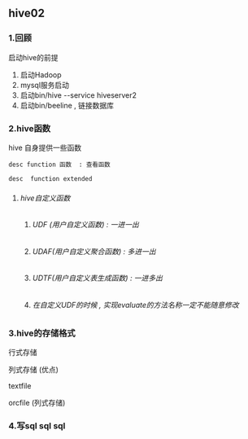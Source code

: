 ## hive02

### 1.回顾

启动hive的前提

1. 启动Hadoop
2. mysql服务启动
3. 启动bin/hive --service hiveserver2
4. 启动bin/beeline  , 链接数据库

### 2.hive函数

hive 自身提供一些函数

`desc function 函数  : 查看函数`

 `desc  function extended`

1. ###### hive自定义函数

   1. ###### UDF (用户自定义函数) : 一进一出

   2. ###### UDAF(用户自定义聚合函数) : 多进一出

   3. ###### UDTF(用户自定义表生成函数) : 一进多出

   4. ###### 在自定义UDF的时候 , 实现evaluate的方法名称一定不能随意修改

### 3.hive的存储格式

行式存储

列式存储 (优点)

textfile

orcfile (列式存储)

### 4.写sql sql sql



